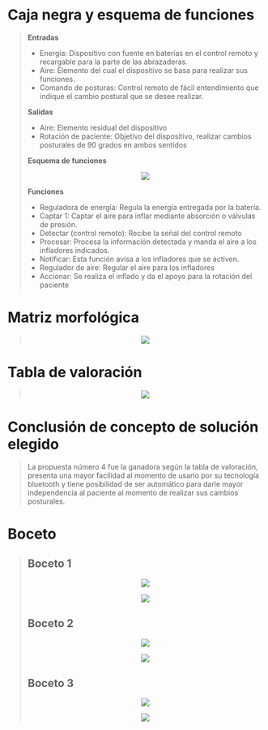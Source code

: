# Caja negra y esquema de funciones

> **Entradas**
> * Energía: Dispositivo con fuente en baterías en el control remoto y recargable para la parte de las abrazaderas.
> * Aire: Elemento del cual el dispositivo se basa para realizar sus funciones.
> * Comando de posturas: Control remoto de fácil entendimiento que indique el cambio postural que se desee realizar.
>   
> **Salidas**
> * Aire: Elemento residual del dispositivo
> * Rotación de paciente: Objetivo del dispositivo, realizar cambios posturales de 90 grados en ambos sentidos
>   
> **Esquema de funciones**
> <p align="center"><img src="https://github.com/user-attachments/assets/0eb5cfe2-36b0-4b64-9daa-e382388b38f9">
>
> **Funciones**
> * Reguladora de energía: Regula la energía entregada por la batería. 
> * Captar 1: Captar  el aire para inflar mediante absorción o válvulas de presión.
> * Detectar (control remoto): Recibe la señal del control remoto 
> * Procesar: Procesa la información detectada y manda el aire a los infladores indicados. 
> * Notificar: Esta función avisa a los infladores que se activen.
> * Regulador de aire: Regular el aire para los infladores
> * Accionar:  Se realiza el inflado y da el apoyo para la rotación del paciente 

# Matriz morfológica
> <p align="center"><img src="https://github.com/user-attachments/assets/00a45f62-38bc-4ebe-84ee-21dff59bb898">

# Tabla de valoración 
> <p align="center"><img src="https://github.com/user-attachments/assets/8bfe46bb-53f1-450f-a816-e17b8c58ebe5">

# Conclusión de concepto de solución elegido
> La propuesta número 4 fue la ganadora según la tabla de valoración, presenta una mayor facilidad al momento de usarlo por su tecnología bluetooth y tiene posibilidad de ser automático para darle mayor independencia al paciente al momento de realizar sus cambios posturales.

# Boceto
> ## **Boceto 1**
> <p align="center"><img src="https://github.com/user-attachments/assets/3191c629-cb8c-463e-9781-d647d4ff8093">
> <p align="center"><img src="https://github.com/user-attachments/assets/2cbf172c-5fbd-47a8-aafe-8ff975613b1c">
>
>  ## **Boceto 2**
> <p align="center"><img src="https://github.com/user-attachments/assets/585ec7fa-828b-414d-bfc3-2400c90ab5b3">
> <p align="center"><img src="https://github.com/user-attachments/assets/79fedcbf-4af6-48c5-856c-7ac0eb12f985">
>
> ## **Boceto 3**
> <p align="center"><img src="https://github.com/user-attachments/assets/008892d4-b86f-47ca-8323-c2b4098273a4">
> <p align="center"><img src="https://github.com/user-attachments/assets/aabd6c17-7a0b-41e4-a12b-4b307fec2637">
